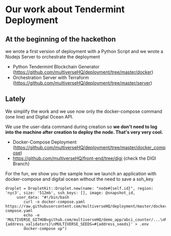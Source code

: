 # Our work about Tendermint Deployment

## At the beginning of the hackethon

 we wrote a first version of deployment with a Python Script and we wrote a Nodejs Server to orchestrate the deployment 
- Python Tendermint Blockchain Generator (https://github.com/multiverseHQ/deployment/tree/master/docker)
- Orchestration Server with Terraform (https://github.com/multiverseHQ/deployment/tree/master/server)


## Lately

We simplify the work and we use now only the docker-compose command (one line) and Digital Ocean API. 

We use the user-data command during creation so **we don't need to log into the machine after creation to deploy the node. That's very very cool.**

- Docker-Compose Deployment (https://github.com/multiverseHQ/deployment/tree/master/docker_compose)
- https://github.com/multiverseHQ/front-end/tree/digi (check the DIGI Branch)

For the fun, we show you the sample how we launch an application with docker-compose and digital ocean without the need to save a ssh_key

```
droplet = DropletKit::Droplet.new(name: "node#{self.id}", region: 'nyc3', size: '512mb', ssh_keys: [], image: @snapshot_id,
     user_data: "#!/bin/bash
        curl -o docker-compose.yaml https://raw.githubusercontent.com/multiverseHQ/deployment/master/docker_compose/docker-compose.yaml 
        echo -e 'MULTIVERSE_GITHUB=github.com/multiverseHQ/demo_app/abci_counter/...\nMULTIVERSE_COMMAND=abci_counter\nMULTIVERSE_VALIDATORS=#{address_validators}\nMULTIVERSE_SEEDS=#{address_seeds}' > .env
        docker-compose up")
```